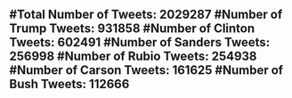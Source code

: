 #Total Number of Tweets: 2029287 
#Number of Trump Tweets: 931858
#Number of Clinton Tweets: 602491
#Number of Sanders Tweets: 256998
#Number of Rubio Tweets: 254938
#Number of Carson Tweets: 161625
#Number of Bush Tweets: 112666
---

